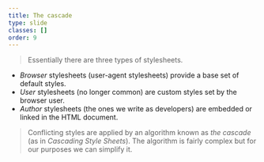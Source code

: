 ```yaml
---
title: The cascade
type: slide
classes: []
order: 9
---
```


> Essentially there are three types of stylesheets.

- *Browser* stylesheets (user-agent stylesheets) provide a base set of default styles.
- *User* stylesheets (no longer common) are custom styles set by the browser user.
- *Author* stylesheets (the ones we write as developers) are embedded or linked in the HTML document.

> Conflicting styles are applied by an algorithm known as *the cascade* (as in *Cascading Style Sheets*).
The algorithm is fairly complex but for our purposes we can simplify it.
